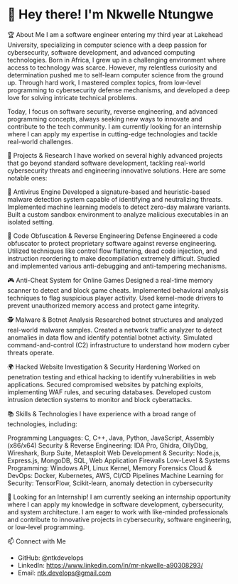 # 👋 Hey there! I'm Nkwelle Ntungwe

🏆 About Me
I am a software engineer entering my third year at Lakehead University, specializing in computer science with a deep passion for cybersecurity, software development, and advanced computing technologies. Born in Africa, I grew up in a challenging environment where access to technology was scarce. However, my relentless curiosity and determination pushed me to self-learn computer science from the ground up. Through hard work, I mastered complex topics, from low-level programming to cybersecurity defense mechanisms, and developed a deep love for solving intricate technical problems.

Today, I focus on software security, reverse engineering, and advanced programming concepts, always seeking new ways to innovate and contribute to the tech community. I am currently looking for an internship where I can apply my expertise in cutting-edge technologies and tackle real-world challenges.

🔬 Projects & Research
I have worked on several highly advanced projects that go beyond standard software development, tackling real-world cybersecurity threats and engineering innovative solutions. Here are some notable ones:

🦠 Antivirus Engine
Developed a signature-based and heuristic-based malware detection system capable of identifying and neutralizing threats.
Implemented machine learning models to detect zero-day malware variants.
Built a custom sandbox environment to analyze malicious executables in an isolated setting.

🔏 Code Obfuscation & Reverse Engineering Defense
Engineered a code obfuscator to protect proprietary software against reverse engineering.
Utilized techniques like control flow flattening, dead code injection, and instruction reordering to make decompilation extremely difficult.
Studied and implemented various anti-debugging and anti-tampering mechanisms.

🎮 Anti-Cheat System for Online Games
Designed a real-time memory scanner to detect and block game cheats.
Implemented behavioral analysis techniques to flag suspicious player activity.
Used kernel-mode drivers to prevent unauthorized memory access and protect game integrity.

🕵️ Malware & Botnet Analysis
Researched botnet structures and analyzed real-world malware samples.
Created a network traffic analyzer to detect anomalies in data flow and identify potential botnet activity.
Simulated command-and-control (C2) infrastructure to understand how modern cyber threats operate.

🌍 Hacked Website Investigation & Security Hardening
Worked on penetration testing and ethical hacking to identify vulnerabilities in web applications.
Secured compromised websites by patching exploits, implementing WAF rules, and securing databases.
Developed custom intrusion detection systems to monitor and block cyberattacks.

📚 Skills & Technologies
I have experience with a broad range of technologies, including:

Programming Languages: C, C++, Java, Python, JavaScript, Assembly (x86/x64)
Security & Reverse Engineering: IDA Pro, Ghidra, OllyDbg, Wireshark, Burp Suite, Metasploit
Web Development & Security: Node.js, Express.js, MongoDB, SQL, Web Application Firewalls
Low-Level & Systems Programming: Windows API, Linux Kernel, Memory Forensics
Cloud & DevOps: Docker, Kubernetes, AWS, CI/CD Pipelines
Machine Learning for Security: TensorFlow, Scikit-learn, anomaly detection in cybersecurity

🚀 Looking for an Internship!
I am currently seeking an internship opportunity where I can apply my knowledge in software development, cybersecurity, and system architecture. I am eager to work with like-minded professionals and contribute to innovative projects in cybersecurity, software engineering, or low-level programming.

📫 Connect with Me
- GitHub: @ntkdevelops
- LinkedIn: https://www.linkedin.com/in/mr-nkwelle-a90308293/
- Email: ntk.develops@gmail.com
